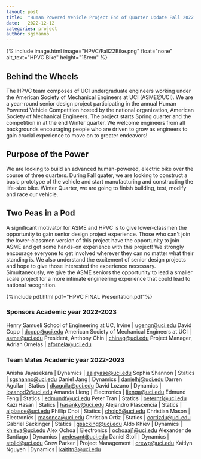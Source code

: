 ```yaml
---
layout: post
title:  "Human Powered Vehicle Project End of Quarter Update Fall 2022!"
date:   2022-12-12
categories: project
author: sgshanno
---
```


{% include image.html image="HPVC/Fall22Bike.png" float="none" alt_text="HPVC Bike" height="15rem" %}

## Behind the Wheels

The HPVC team composes of UCI undergraduate engineers working under the American Society of Mechanical Engineers at UCI (ASME@UCI). We are a year-round senior design project participating in the annual Human Powered Vehicle Competition hosted by the national organization, American Society of Mechanical Engineers. The project starts Spring quarter and the competition in at the end Winter quarter. We welcome engineers from all backgrounds encouraging people who are driven to grow as engineers to gain crucial experience to move on to greater endeavors!

<!--more-->

## Purpose of the Power

We are looking to build an advanced human-powered, electric bike over the course of three quarters. During Fall quater, we are looking to construct a basic prototype of the vehicle and start manufacturing and constructing the life-size bike. Winter Quarter, we are going to finish building, test, modify and race our vehicle.

## Two Peas in a Pod

A significant motivator for ASME and HPVC is to give lower-classmen the opportunity to gain senior design project experience. Those who can't join the lower-classmen version of this project have the opportunity to join ASME and get some hands-on experience with this project! We strongly encourage everyone to get involved wherever they can no matter what their standing is. We also understand the excitement of senior design projects and hope to give those interested the experience necessary. Simultaneously, we give the ASME seniors the opportunity to lead a smaller scale project for a more intimate engineering experience that could lead to national recognition.

{%include pdf.html pdf="HPVC FINAL Presentation.pdf"%}

### Sponsors Academic year 2022-2023

Henry Samueli School of Engineering at UC, Irvine | ugengr@uci.edu
David Copp | dcopp@uci.edu
American Society of Mechanical Engineers at UCI | asme@uci.edu
President, Anthony Chin | chinag@uci.edu
Project Manager, Adrian Ornelas | afornela@uci.edu

### Team Mates Academic year 2022-2023

Anisha Jayasekara	| Dynamics	| aajayase@uci.edu
Sophia Shannon	| Statics	| sgshanno@uci.edu
Daniel Jang	| Dynamics	| danielhj@uci.edu
Darren Aguilar	| Statics	| dkaguila@uci.edu
David Lozano	| Dynamics	| lozanod2@uci.edu
Amanda Lieng	| Electronics	| lienga@uci.edu
Edmund Feng	| Statics	| edmundf@uci.edu
Peter Tran	| Statics	| peternt1@uci.edu
Kazi Hasan	| Statics	| hasanky@uci.edu
Alejandro Plascencia	| Statics	| alplasce@uci.edu
Phillip Choi 	| Statics	| choip5@uci.edu
Christian Mason	| Electronics	| masonca@uci.edu
Christian Ortiz 	| Statics	| cortizdu@uci.edu
Gabriel Sackinger	| Statics	| gsacking@uci.edu
Aldo Khiev	| Dynamics	| khieva@uci.edu
Alex Ochoa	| Electronics	| ochoaaj1@uci.edu
Alexander de Santiago	| Dynamics	| aedesant@uci.edu
Daniel Stoll	| Dynamics	| stolld@uci.edu
Crew Parker	| Project Management	| crewp@uci.edu
Kaitlyn Nguyen	| Dynamics	| kaitltn3@uci.edu